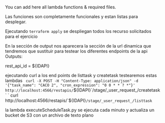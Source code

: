 You can add here all lambda functions & required files.

Las funciones son completamente funcionales y estan listas para desplegar.

Ejecutando `terraform apply` se despliegan todos los recurso solicitados para el ejercicio

En la sección de output nos aparecera la sección de la url dinamica que tendremos que sustituir para testear los diferentes endpoints de la api
Outputs:

rest_api_id = ${IDAPI}

ejecutando curl a los end points de listtask y createtask testearemos estas lambdas
` curl -X POST -H "Content-Type: application/json" -d '{"task_name": "CACO 2", "cron_expression": "0 0 * * ? *"}' http://localhost:4566/restapis/`${IDAPI}`/stage/_user_request_/createtask`
` curl http://localhost:4566/restapis/`${IDAPI}`/stage/_user_request_/listtask`

la lambda executeScheduleTask.py se ejecuta cada minuto y actualiza un bucket de S3 con un archivo de texto plano